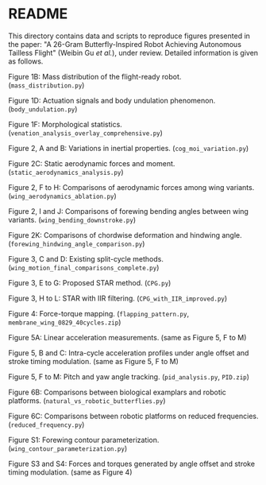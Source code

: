 # README

This directory contains data and scripts to reproduce figures presented in the paper: "A 26-Gram Butterfly-Inspired Robot Achieving Autonomous Tailless Flight" (Weibin Gu *et al.*), under review. Detailed information is given as follows.



Figure 1B: Mass distribution of the flight-ready robot. (`mass_distribution.py`)

Figure 1D: Actuation signals and body undulation phenomenon. (`body_undulation.py`)

Figure 1F: Morphological statistics. (`venation_analysis_overlay_comprehensive.py`)

Figure 2, A and B: Variations in inertial properties. (`cog_moi_variation.py`)

Figure 2C: Static aerodynamic forces and moment. (`static_aerodynamics_analysis.py`)

Figure 2, F to H: Comparisons of aerodynamic forces among wing variants. (`wing_aerodynamics_ablation.py`)

Figure 2, I and J: Comparisons of forewing bending angles between wing variants. (`wing_bending_downstroke.py`)

Figure 2K: Comparisons of chordwise deformation and hindwing angle. (`forewing_hindwing_angle_comparison.py`)

Figure 3, C and D: Existing split-cycle methods. (`wing_motion_final_comparisons_complete.py`)

Figure 3, E to G: Proposed STAR method. (`CPG.py`)

Figure 3, H to L: STAR with IIR filtering. (`CPG_with_IIR_improved.py`)

Figure 4: Force-torque mapping. (`flapping_pattern.py`, `membrane_wing_0829_40cycles.zip`)

Figure 5A: Linear acceleration measurements. (same as Figure 5, F to M)

Figure 5, B and C: Intra-cycle acceleration profiles under angle offset and stroke timing modulation. (same as Figure 5, F to M)

Figure 5, F to M: Pitch and yaw angle tracking. (`pid_analysis.py`, `PID.zip`)

Figure 6B: Comparisons between biological examplars and robotic platforms. (`natural_vs_robotic_butterflies.py`)

Figure 6C: Comparisons between robotic platforms on reduced frequencies. (`reduced_frequency.py`)

Figure S1: Forewing contour parameterization. (`wing_contour_parameterization.py`)

Figure S3 and S4: Forces and torques generated by angle offset and stroke timing modulation. (same as Figure 4)



